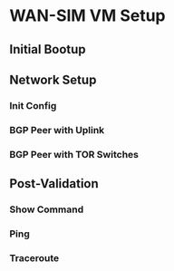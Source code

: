 # WAN-SIM VM Setup

## Initial Bootup

## Network Setup
### Init Config
### BGP Peer with Uplink
### BGP Peer with TOR Switches

## Post-Validation
### Show Command
### Ping
### Traceroute
